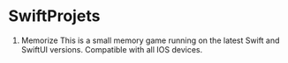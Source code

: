 # SwiftProjets

1. Memorize
This is a small memory game running on the latest Swift and SwiftUI versions. Compatible with all IOS devices.
